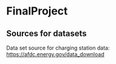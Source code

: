 # FinalProject

## Sources for datasets
Data set source for charging station data: https://afdc.energy.gov/data_download